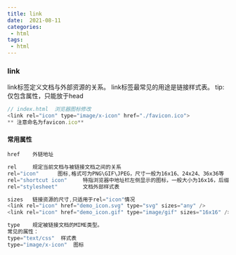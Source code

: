 ```yaml
---
title: link
date:  2021-08-11
categories:
 - html
tags:
 - html
---
```


### link
link标签定义文档与外部资源的关系。 
link标签最常见的用途是链接样式表。
tip: 仅包含属性，只能放于head

```javascript
// index.html  浏览器图标修改
<link rel="icon" type="image/x-icon" href="./favicon.ico">
** 注意命名为favicon.ico**
```
#### 常用属性

```javascript
href    外链地址

rel		规定当前文档与被链接文档之间的关系
rel="icon"		图标,格式可为PNG\GIF\JPEG，尺寸一般为16x16、24x24、36x36等
rel="shortcut icon" 	特指浏览器中地址栏左侧显示的图标，一般大小为16x16，后缀名为.ico
rel="stylesheet"		文档外部样式表

sizes	链接资源的尺寸,只适用于rel="icon"情况
<link rel="icon" href="demo_icon.svg" type="svg" sizes="any" />
<link rel="icon" href="demo_icon.gif" type="image/gif" sizes="16x16" />

type	规定被链接文档的MIME类型。
常见的属性：
type="text/css"	 样式表
type="image/x-icon"	 图标
```
